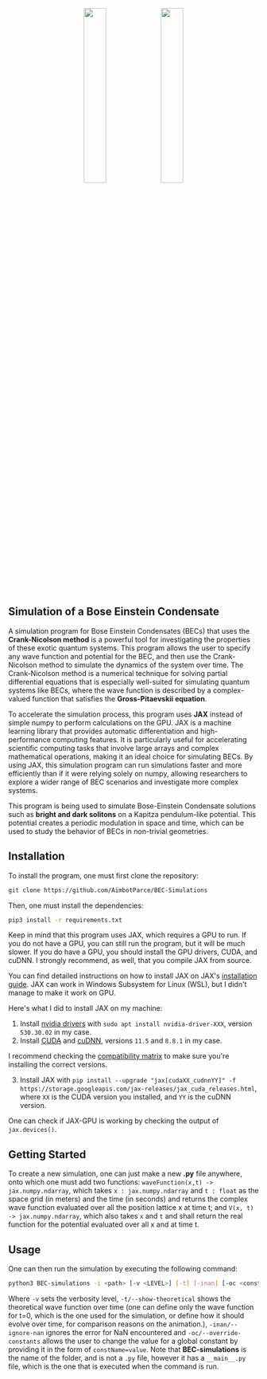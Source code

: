 <p align="center">
  <img src="https://user-images.githubusercontent.com/40344474/223997006-4c4ae49e-3a96-43cb-95ef-9a9727b502d5.png#gh-light-mode-only" width=30% >
  <img src="https://user-images.githubusercontent.com/40344474/223997775-5516082f-edf9-4c87-9c30-a5734f2d2321.png#gh-dark-mode-only" width=30% >
</p>

## Simulation of a Bose Einstein Condensate

A simulation program for Bose Einstein Condensates (BECs) that uses the **Crank-Nicolson method** is a powerful tool for investigating the properties of these exotic quantum systems. This program allows the user to specify any wave function and potential for the BEC, and then use the Crank-Nicolson method to simulate the dynamics of the system over time. The Crank-Nicolson method is a numerical technique for solving partial differential equations that is especially well-suited for simulating quantum systems like BECs, where the wave function is described by a complex-valued function that satisfies the **Gross-Pitaevskii equation**.

To accelerate the simulation process, this program uses **JAX** instead of simple numpy to perform calculations on the GPU. JAX is a machine learning library that provides automatic differentiation and high-performance computing features. It is particularly useful for accelerating scientific computing tasks that involve large arrays and complex mathematical operations, making it an ideal choice for simulating BECs. By using JAX, this simulation program can run simulations faster and more efficiently than if it were relying solely on numpy, allowing researchers to explore a wider range of BEC scenarios and investigate more complex systems.

This program is being used to simulate Bose-Einstein Condensate solutions such as **bright and dark solitons** on a Kapitza pendulum-like potential. This potential creates a periodic modulation in space and time, which can be used to study the behavior of BECs in non-trivial geometries.

## Installation

To install the program, one must first clone the repository:

```bash
git clone https://github.com/AimbotParce/BEC-Simulations
```
  
Then, one must install the dependencies:
  
```bash
pip3 install -r requirements.txt
```

Keep in mind that this program uses JAX, which requires a GPU to run. If you do not have a GPU, you can still run the program, but it will be much slower. If you do have a GPU, you should install the GPU drivers, CUDA, and cuDNN. I strongly recommend, as well, that you compile JAX from source.

You can find detailed instructions on how to install JAX on JAX's [installation guide](https://github.com/google/jax#installation). JAX can work in Windows Subsystem for Linux (WSL), but I didn't manage to make it work on GPU.

Here's what I did to install JAX on my machine:

1. Install [nvidia drivers](https://www.nvidia.com/Download/index.aspx?lang=en-us) with `sudo apt install nvidia-driver-XXX`, version `530.30.02` in my case.
2. Install [CUDA](https://developer.nvidia.com/cuda-downloads) and [cuDNN](https://developer.nvidia.com/cudnn), versions `11.5` and `8.8.1` in my case.

I recommend checking the [compatibility matrix](https://docs.nvidia.com/deeplearning/cudnn/support-matrix/index.html) to make sure you're installing the correct versions.

3. Install JAX with `pip install --upgrade "jax[cudaXX_cudnnYY]" -f https://storage.googleapis.com/jax-releases/jax_cuda_releases.html`, where `XX` is the CUDA version you installed, and `YY` is the cuDNN version.

One can check if JAX-GPU is working by checking the output of `jax.devices()`.

## Getting Started

To create a new simulation, one can just make a new **.py** file anywhere, onto which one must add two functions: `waveFunction(x,t) -> jax.numpy.ndarray`, which takes `x : jax.numpy.ndarray` and `t : float` as the space grid (in meters) and the time (in seconds) and returns the complex wave function evaluated over all the position lattice x at time t; and `V(x, t) -> jax.numpy.ndarray`, which also takes `x` and `t` and shall return the real function for the potential evaluated over all x and at time t.

## Usage

One can then run the simulation by executing the following command:

```bash
python3 BEC-simulations -i <path> [-v <LEVEL>] [-t] [-inan] [-oc <const=value>]
```
Where `-v` sets the verbosity level, `-t/--show-theoretical` shows the theoretical wave function over time (one can define only the wave function for t=0, which is the one used for the simulation, or define how it should evolve over time, for comparison reasons on the animation.), `-inan/--ignore-nan` ignores the error for NaN encountered and `-oc/--override-constants` allows the user to change the value for a global constant by providing it in the form of `constName=value`. Note that **BEC-simulations** is the name of the folder, and is not a `.py` file, however it has a `__main__.py` file, which is the one that is executed when the command is run.
